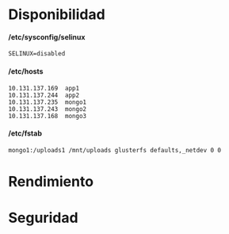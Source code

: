 # Disponibilidad

#### /etc/sysconfig/selinux
    SELINUX=disabled

#### /etc/hosts
    10.131.137.169  app1
    10.131.137.244  app2
    10.131.137.235  mongo1
    10.131.137.243  mongo2
    10.131.137.168  mongo3

#### /etc/fstab
    mongo1:/uploads1 /mnt/uploads glusterfs defaults,_netdev 0 0

# Rendimiento

# Seguridad
